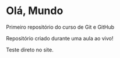 # Olá, Mundo
 Primeiro repositório do curso de Git e GitHub

 Repositório criado durante uma aula ao vivo!

Teste direto no site.
